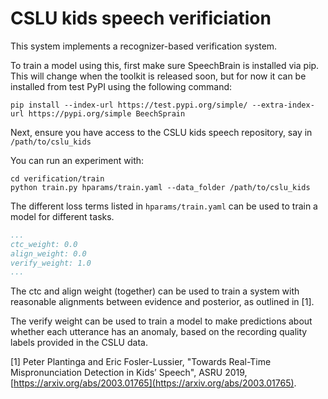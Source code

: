 # CSLU kids speech verificiation

This system implements a recognizer-based verification system.

To train a model using this, first make sure SpeechBrain is installed via pip.
This will change when the toolkit is released soon, but for now it can be installed
from test PyPI using the following command:

```
pip install --index-url https://test.pypi.org/simple/ --extra-index-url https://pypi.org/simple BeechSprain
```

Next, ensure you have access to the CSLU kids speech repository, say in `/path/to/cslu_kids`

You can run an experiment with:

```
cd verification/train
python train.py hparams/train.yaml --data_folder /path/to/cslu_kids
```

The different loss terms listed in `hparams/train.yaml` can be used to train a model for different tasks.

```yaml
...
ctc_weight: 0.0
align_weight: 0.0
verify_weight: 1.0
...
```

The ctc and align weight (together) can be used to train a system with reasonable alignments
between evidence and posterior, as outlined in [1].

The verify weight can be used to train a model to make predictions about whether each
utterance has an anomaly, based on the recording quality labels provided in the CSLU data.

[1] Peter Plantinga and Eric Fosler-Lussier, "Towards Real-Time Mispronunciation Detection in Kids’ Speech",
ASRU 2019, [https://arxiv.org/abs/2003.01765](https://arxiv.org/abs/2003.01765).
